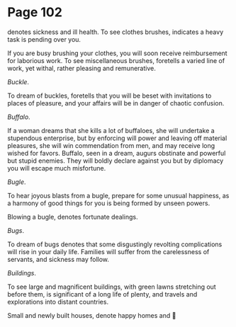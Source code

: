 # Page 102
denotes sickness and ill health. To see clothes brushes,
indicates a heavy task is pending over you.


If you are busy brushing your clothes, you will soon receive reimbursement
for laborious work. To see miscellaneous brushes, foretells a varied line
of work, yet withal, rather pleasing and remunerative.


_Buckle_.


To dream of buckles, foretells that you will be beset with invitations to
places of pleasure, and your affairs will be in danger of chaotic confusion.


_Buffalo_.


If a woman dreams that she kills a lot of buffaloes, she will
undertake a stupendous enterprise, but by enforcing will power
and leaving off material pleasures, she will win commendation
from men, and may receive long wished for favors. Buffalo, seen in
a dream, augurs obstinate and powerful but stupid enemies.
They will boldly declare against you but by diplomacy you
will escape much misfortune.


_Bugle_.


To hear joyous blasts from a bugle, prepare for some unusual happiness,
as a harmony of good things for you is being formed by unseen powers.


Blowing a bugle, denotes fortunate dealings.


_Bugs_.


To dream of bugs denotes that some disgustingly revolting complications
will rise in your daily life. Families will suffer from the carelessness
of servants, and sickness may follow.


_Buildings_.


To see large and magnificent buildings, with green lawns stretching
out before them, is significant of a long life of plenty, and travels
and explorations into distant countries.


Small and newly built houses, denote happy homes and
